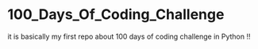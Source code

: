 # 100_Days_Of_Coding_Challenge
it is basically my first repo about 100 days of coding challenge in Python !!

